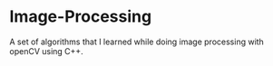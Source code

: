 # Image-Processing
A set of algorithms that I learned while doing image processing with openCV using C++.
